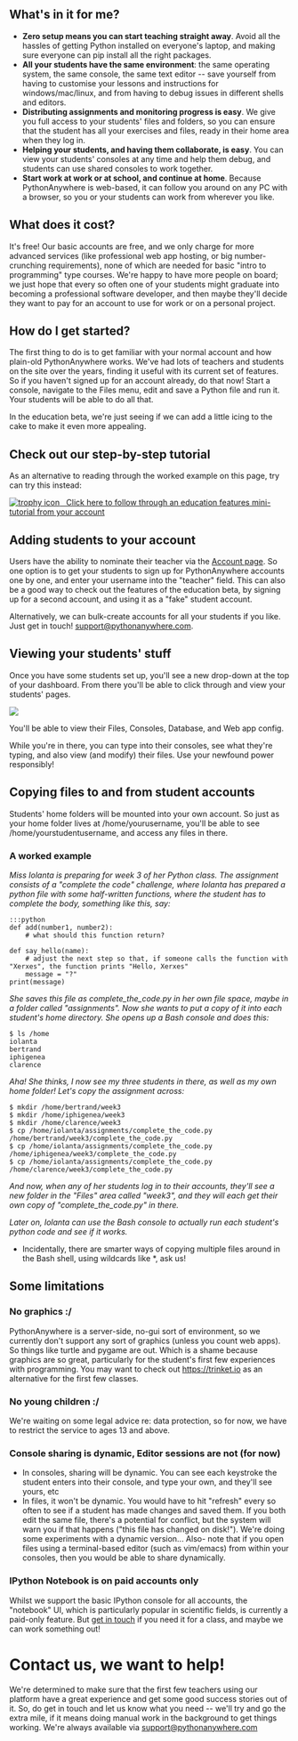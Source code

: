 
<!--
.. title: PythonAnywhere Education beta
.. slug: Education
.. date: 2015-05-13 14:35:28 UTC+01:00
.. tags:
.. category:
.. link:
.. description:
.. type: text
-->




## What's in it for me?


  * **Zero setup means you can start teaching straight away**. Avoid all the hassles of getting Python installed on everyone's laptop, and making sure everyone can pip install all the right packages.
  * **All your students have the same environment**: the same operating system, the same console, the same text editor -- save yourself from having to customise your lessons and instructions for windows/mac/linux, and from having to debug issues in different shells and editors.
  * **Distributing assignments and monitoring progress is easy**. We give you full access to your students' files and folders, so you can ensure that the student has all your exercises and files, ready in their home area when they log in.
  * **Helping your students, and having them collaborate, is easy**. You can view your students' consoles at any time and help them debug, and students can use shared consoles to work together.
  * **Start work at work or at school, and continue at home**. Because PythonAnywhere is web-based, it can follow you around on any PC with a browser, so you or your students can work from wherever you like.


## What does it cost?


It's free! Our basic accounts are free, and we only charge for more advanced services (like professional web app hosting, or big number-crunching requirements), none of which are needed for basic "intro to programming" type courses. We're happy to have more people on board; we just hope that every so often one of your students might graduate into becoming a professional software developer, and then maybe they'll decide they want to pay for an account to use for work or on a personal project.


## How do I get started?


The first thing to do is to get familiar with your normal account and how plain-old PythonAnywhere works. We've had lots of teachers and students on the site over the years, finding it useful with its current set of features. So if you haven't signed up for an account already, do that now! Start a console, navigate to the Files menu, edit and save a Python file and run it. Your students will be able to do all that.

In the education beta, we're just seeing if we can add a little icing to the cake to make it even more appealing.


## Check out our step-by-step tutorial

As an alternative to reading through the worked example on this page, try can try this instead:

<a href="//www.pythonanywhere.com/task_helpers/start/6-education/" class="btn">
    <img alt="trophy icon" src="//www.pythonanywhere.com/static/glyphicons/glyphicons_074_cup@2x.png">
    &nbsp;
    Click here to follow through an education features mini-tutorial from your account
</a>


## Adding students to your account


Users have the ability to nominate their teacher via the [Account page](https://www.pythonanywhere.com/account). So one option is to get your students to sign up for PythonAnywhere accounts one by one, and enter your username into the "teacher" field. This can also be a good way to check out the features of the education beta, by signing up for a second account, and using it as a "fake" student account.

Alternatively, we can bulk-create accounts for all your students if you like. Just get in touch! [support@pythonanywhere.com](mailto:support@pythonanywhere.com).


## Viewing your students' stuff


Once you have some students set up, you'll see a new drop-down at the top of your dashboard. From there you'll be able to click through and view your students' pages.

![](/students_dropdown.png)

You'll be able to view their Files, Consoles, Database, and Web app config.

While you're in there, you can type into their consoles, see what they're typing, and also view (and modify) their files. Use your newfound power responsibly!


## Copying files to and from student accounts


Students' home folders will be mounted into your own account. So just as your home folder lives at /home/yourusername, you'll be able to see /home/yourstudentusername, and access any files in there.


### A worked example


*Miss Iolanta is preparing for week 3 of her Python class. The assignment consists of a "complete the code" challenge, where Iolanta has prepared a python file with some half-written functions, where the student has to complete the body, something like this, say:*

    :::python
    def add(number1, number2):
        # what should this function return?

    def say_hello(name):
        # adjust the next step so that, if someone calls the function with "Xerxes", the function prints "Hello, Xerxes"
        message = "?"
    print(message)



*She saves this file as complete_the_code.py in her own file space, maybe in a folder called "assignments". Now she wants to put a copy of it into each student's home directory. She opens up a Bash console and does this:*

    $ ls /home
    iolanta
    bertrand
    iphigenea
    clarence



*Aha! She thinks, I now see my three students in there, as well as my own home folder! Let's copy the assignment across:*

    $ mkdir /home/bertrand/week3
    $ mkdir /home/iphigenea/week3
    $ mkdir /home/clarence/week3
    $ cp /home/iolanta/assignments/complete_the_code.py /home/bertrand/week3/complete_the_code.py
    $ cp /home/iolanta/assignments/complete_the_code.py /home/iphigenea/week3/complete_the_code.py
    $ cp /home/iolanta/assignments/complete_the_code.py /home/clarence/week3/complete_the_code.py



*And now, when any of her students log in to their accounts, they'll see a new folder in the "Files" area called "week3", and they will each get their own copy of "complete_the_code.py" in there.*

*Later on, Iolanta can use the Bash console to actually run each student's python code and see if it works.*

  * Incidentally, there are smarter ways of copying multiple files around in the Bash shell, using wildcards like *, ask us!


## Some limitations



### No graphics :/


PythonAnywhere is a server-side, no-gui sort of environment, so we currently don't support any sort of graphics (unless you count web apps). So things like turtle and pygame are out. Which is a shame because graphics are so great, particularly for the student's first few experiences with programming. You may want to check out <https://trinket.io> as an alternative for the first few classes.


### No young children :/


We're waiting on some legal advice re: data protection, so for now, we have to restrict the service to ages 13 and above.


### Console sharing is dynamic, Editor sessions are not (for now)


  * In consoles, sharing will be dynamic. You can see each keystroke the student enters into their console, and type your own, and they'll see yours, etc
  * In files, it won't be dynamic. You would have to hit "refresh" every so often to see if a student has made changes and saved them. If you both edit the same file, there's a potential for conflict, but the system will warn you if that happens ("this file has changed on disk!"). We're doing some experiments with a dynamic version... Also- note that if you open files using a terminal-based editor (such as vim/emacs) from within your consoles, then you would be able to share dynamically.


### IPython Notebook is on paid accounts only


Whilst we support the basic IPython console for all accounts, the "notebook" UI, which is particularly popular in scientific fields, is currently a paid-only feature.  But [get in touch](mailto:support@pythonanywhere.com) if you need it for a class, and maybe we can work something out!


# Contact us, we want to help!


We're determined to make sure that the first few teachers using our platform have a great experience and get some good success stories out of it. So, do get in touch and let us know what you need -- we'll try and go the extra mile, if it means doing manual work in the background to get things working. We're always available via [support@pythonanywhere.com](mailto:support@pythonanywhere.com)

